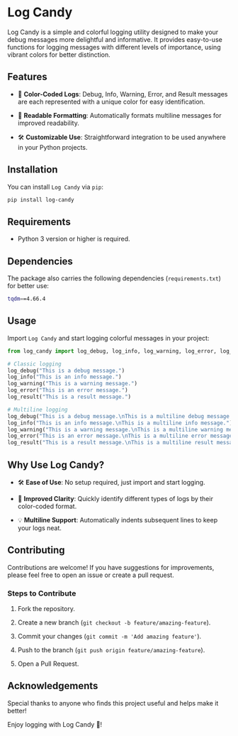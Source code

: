 # Log Candy

Log Candy is a simple and colorful logging utility designed to make your debug messages more delightful and informative. It provides easy-to-use functions for logging messages with different levels of importance, using vibrant colors for better distinction.

## Features

- 🌈 **Color-Coded Logs**: Debug, Info, Warning, Error, and Result messages are each represented with a unique color for easy identification.

- 📝 **Readable Formatting**: Automatically formats multiline messages for improved readability.

- 🛠️ **Customizable Use**: Straightforward integration to be used anywhere in your Python projects.

## Installation

You can install `Log Candy` via `pip`:

```bash
pip install log-candy
```

## Requirements

- Python 3 version or higher is required.

## Dependencies

The package also carries the following dependencies (`requirements.txt`) for better use:

```bash
tqdm==4.66.4
```

## Usage

Import `Log Candy` and start logging colorful messages in your project:

```python
from log_candy import log_debug, log_info, log_warning, log_error, log_result

# Classic logging
log_debug("This is a debug message.")
log_info("This is an info message.")
log_warning("This is a warning message.")
log_error("This is an error message.")
log_result("This is a result message.")

# Multiline logging
log_debug("This is a debug message.\nThis is a multiline debug message.")
log_info("This is an info message.\nThis is a multiline info message.")
log_warning("This is a warning message.\nThis is a multiline warning message.")
log_error("This is an error message.\nThis is a multiline error message.")
log_result("This is a result message.\nThis is a multiline result message.")
```

## Why Use Log Candy?

- 🛠 **Ease of Use**: No setup required, just import and start logging.

- 🌟 **Improved Clarity**: Quickly identify different types of logs by their color-coded format.

- 💡 **Multiline Support**: Automatically indents subsequent lines to keep your logs neat.

## Contributing

Contributions are welcome! If you have suggestions for improvements, please feel free to open an issue or create a pull request.

### Steps to Contribute

1. Fork the repository.

2. Create a new branch (`git checkout -b feature/amazing-feature`).

3. Commit your changes (`git commit -m 'Add amazing feature'`).

4. Push to the branch (`git push origin feature/amazing-feature`).

5. Open a Pull Request.

## Acknowledgements

Special thanks to anyone who finds this project useful and helps make it better!

Enjoy logging with Log Candy 🍭!